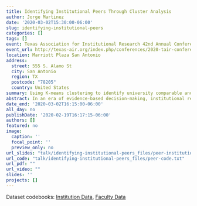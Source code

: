 ```yaml
---
title: Identifying Institutional Peers Through Cluster Analysis
author: Jorge Martinez
date: '2020-03-02T15:30:00-06:00'
slug: identifying-institutional-peers
categories: []
tags: []
event: Texas Association for Institutional Research 42nd Annual Conference
event_url: http://texas-air.org/index.php/conferences/2020-tair-conference/
location: Marriott Plaza San Antonio
address:
  street: 555 S. Alamo St
  city: San Antonio
  region: TX
  postcode: "78205"
  country: United States
summary: Using K-means clustering to identify university comparable and aspirational peers.
abstract: In an era of evidence-based decision-making, institutional researchers utilize benchmarking as a means of evaluating and improving university performance. University leadership use benchmarking metrics like six-year graduation rates to compare their performance to their peers, identify leading national institutions, and to discover best practices towards achieving institutional goals. In this session, I discuss how to identify peer institutions for the University of Houston using IPEDS data. I employ cluster analysis to calculate distance measures and then group institutions based on their institutional characteristics. At the end of this session, attendees will understand how to identify appropriate metrics, how to execute clustering methods, how to evaluate their analyses, and how to visualize cluster groups to communicate their findings.
date_end: '2020-03-02T16:15:00-06:00'
all_day: no
publishDate: '2020-02-19T16:17:15-06:00'
authors: []
featured: no
image:
  caption: ''
  focal_point: ''
  preview_only: no
url_slides: "talk/identifying-institutional-peers_files/peer-institutions.html"
url_code: "talk/identifying-institutional-peers_files/peer-code.txt"
url_pdf: ""
url_video: ""
slides: ''
projects: []
---
```


Dataset codebooks: [Institution Data](/talk/identifying-institutional-peers_files/institution-data-codebook.html), [Faculty Data](/talk/identifying-institutional-peers_files/faculty-data-codebook.html)